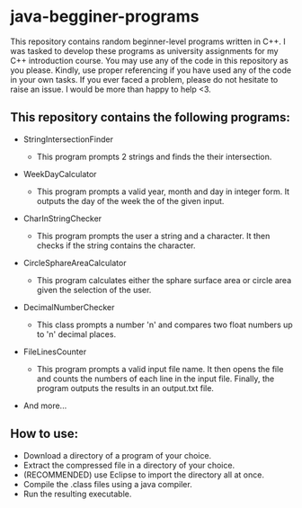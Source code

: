 # java-begginer-programs
This repository contains random beginner-level programs written in C++. I was tasked to develop these programs as university assignments for my C++ introduction course. You may use any of the code in this repository as you please. Kindly, use proper referencing if you have used any of the code in your own tasks. If you ever faced a problem, please do not hesitate to raise an issue. I would be more than happy to help &lt;3.

## This repository contains the following programs:
* StringIntersectionFinder
   *   This program prompts 2 strings and finds the their intersection.

* WeekDayCalculator
  *  This program prompts a valid year, month and day in integer form. It outputs the day of the week the of the given input.

* CharInStringChecker
  *   This program prompts the user a string and a character. It then checks if the string contains the character.

* CircleSphareAreaCalculator
  *  This program calculates either the sphare surface area or circle area given the selection of the user.

* DecimalNumberChecker
  *  This class prompts a number 'n' and compares two float numbers up to 'n' decimal places.

* FileLinesCounter
  *  This program prompts a valid input file name. It then opens the file and counts the numbers of each line in the input file. Finally, the program outputs the results in an output.txt file.

* And more...

## How to use:
* Download a directory of a program of your choice.
* Extract the compressed file in a directory of your choice.
* (RECOMMENDED) use Eclipse to import the directory all at once.
* Compile the .class files using a java compiler.
* Run the resulting executable.
